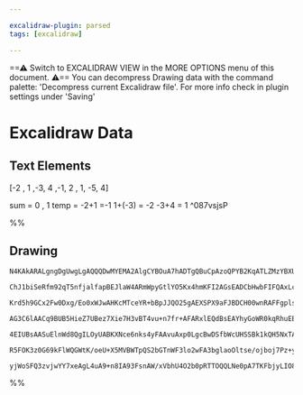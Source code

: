 ```yaml
---

excalidraw-plugin: parsed
tags: [excalidraw]

---
```

==⚠  Switch to EXCALIDRAW VIEW in the MORE OPTIONS menu of this document. ⚠== You can decompress Drawing data with the command palette: 'Decompress current Excalidraw file'. For more info check in plugin settings under 'Saving'


# Excalidraw Data
## Text Elements
[-2 , 1 ,-3, 4 ,-1, 2 , 1, -5, 4]

 sum = 0 , 1                  temp = -2+1 =-1
                                       1+(-3) = -2
                                       -3+4 = 1 ^087vsjsP

%%
## Drawing
```compressed-json
N4KAkARALgngDgUwgLgAQQQDwMYEMA2AlgCYBOuA7hADTgQBuCpAzoQPYB2KqATLZMzYBXUtiRoIACyhQ4zZAHoFAc0JRJQgEYA6bGwC2CgF7N6hbEcK4OCtptbErHALRY8RMpWdx8Q1TdIEfARcZgRmBShcZQUebQA2bQB2GjoghH0EDihmbgBtcDBQMBKIEm4IAAYADiT6ZgArZgAFVJLIWEQKqCwoNtLMbmcAZnjEgFZ+Upgh4eqATm0eScLI

ChJ1biSeRfm92qT5nfjalfapBEJlaW4ARmWpyGtlYO5Kx4hmKFI2AGsEADCbHwbFIFQAxLcEFCof1IJpcNhfsofkIOMQgSCwRJvtZmHBcIFsnCIAAzQj4fAAZVgrwkgg8JK+P3+AHUNpJuHxVp9vn8EDSYHT0Azyh9UdcOOFcmhbh82ATsGoZrLKu8eSjhHAAJLEGWoPIAXQ+pPImV13A4QkpH0I6KwFVwlRJqPRUuY+qtNp5YQQxC5lXmJwALNV

Krd5h9GCx2Fw0Dxg/Eo0xWJwAHKcMTceYR+bBpJJQO25gAEXSPX9aFJBDCH00wnRAFFgplsp7rfgPkI4MRcBW7klxpUePF5uNquNgzxqh8iBxfpaO7O2Ei/dxq/hazyepg+hI8s4eKhqKhbseRifg+e5bxj6eT85Jqhg4aADocd+oZhCfSoAC8qCVHeZ6oKBYHgRBoE9PocD/qgh4ANRnn+zi3J+kEYZhWGYbcCEABQjAAlHBh7odh5EUeBIwIVe

AG3C6lAACq9BUB5HieZ7UBez7Xie7H3vBT4vu+n7fr+AFARxlEQdBsEAYhyGoWR0kqRhuEEcMxHyTwymqXpoHUbRp4kqSnBQFShBGOIvDqucpnZAAYrg+gUiqqBnKUO5QAAgkQyhxugwSkn0yakFA5gEL5VwBdACokno2S4HaTAWmgXqdjyoJXHaBDMburGHsB57DJevG3hxD5CW+H4cF+P5wZJp76bJJE8Eh/5KbV+ndae+FEa1uk9dJhlwfRHy

4EIUBsAASuElnWd8QgILOyUABKXNce6nks4yFAAvuAxp0LgcBwDSfbWcUHSSBk1kQH5NxTAwhAIBQABCiLIq6GLAqCEKkgDgP9BA2AiESUDatBNIsoCv3YugkLQkjwOg6Q4OQxkH1IpqaI/Vi3TkBw+KElkIWFCDYOkxj+gORS1K0ndor+k9qPo1DfJshyXIs5T2TU9D/KCsKnzAmK5Os1T0HTcIkrSncPNo5LGQAPKKsqdxqgrbMZA5ZlOS5+Bu

R5FOK3z0G69kFlWQGWtK/oeU+X5MVBWTpQS2bGTnWF3lo2wFA3bglaoOltse/ojboj7Pz+yEQcQIS0co7zEPQVHfuMfAd3fcDzDYD8lIABrcMG4xxMbuf5/gACaxfVLcyTG0YbAGNwV2QPQBBLXc+2hynGTS7j7r6hA2dPSiJBW9ZPC2ZA4/EDSCBwNwxtzwAsmwxAIBHuCaMEQcblupRz5if1oG3EBvcCcekMoCJ4TwtxJHxj/P0/gHaOMhEkrN

yjWoSFQ3zvjwYY7xeAgL4uA9+n8IA93FsnAW/xVbhU4O2b0pRTTOQQLNe0pA7TKFbjyLIO897cEWstHk2AiBLzQGQj4HBMGkNIEteUk05wLSYQgWBpQ7ANAQNgHIVJ6FwHXpvbeu81xVhrOQ0oiJwqMEYs3fABDzidEZukfhsZ4pCC+AYDOXQ0pLh5CCVc+8pGzlCD5DR8jFGLkpPtcAe1+BkgpOEVuB09pAA===
```
%%